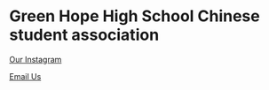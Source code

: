 # Green Hope High School Chinese student association
[Our Instagram](https://www.instagram.com/ghhscsa/)

<a href="mailto:ghhscsa@gmail.com">Email Us
